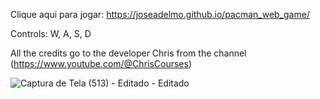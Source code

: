 Clique aqui para jogar: https://joseadelmo.github.io/pacman_web_game/

Controls: W, A, S, D

All the credits go to the developer Chris from the channel (https://www.youtube.com/@ChrisCourses)

![Captura de Tela (513) - Editado - Editado](https://user-images.githubusercontent.com/99682808/218135894-59031621-3384-42fe-a74e-02c177bb66db.png)



